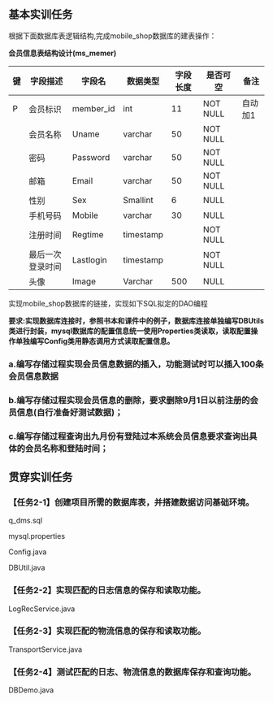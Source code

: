 <!-- toc -->

## 基本实训任务

根据下面数据库表逻辑结构,完成mobile_shop数据库的建表操作：

**会员信息表结构设计(ms_memer)**

| 键   | 字段描述         | 字段名    | 数据类型  | 字段长度 | 是否可空 | 备注    |
| ---- | ---------------- | --------- | --------- | -------- | -------- | ------- |
| P    | 会员标识         | member_id | int       | 11       | NOT NULL | 自动加1 |
|      | 会员名称         | Uname     | varchar   | 50       | NOT NULL |         |
|      | 密码             | Password  | varchar   | 50       | NOT NULL |         |
|      | 邮箱             | Email     | varchar   | 50       | NOT NULL |         |
|      | 性别             | Sex       | Smallint  | 6        | NULL     |         |
|      | 手机号码         | Mobile    | varchar   | 30       | NULL     |         |
|      | 注册时间         | Regtime   | timestamp |          | NOT NULL |         |
|      | 最后一次登录时间 | Lastlogin | timestamp |          | NOT NULL |         |
|      | 头像             | Image     | Varchar   | 500      | NULL     |         |

实现mobile_shop数据库的链接，实现如下SQL拟定的DAO编程

**要求:实现数据库连接时，参照书本和课件中的例子，数据库连接单独编写DBUtils类进行封装，mysql数据库的配置信息统一使用Properties类读取，读取配置操作单独编写Config类用静态调用方式读取配置信息。**

### a.编写存储过程实现会员信息数据的插入，功能测试时可以插入100条会员信息数据

### b.编写存储过程实现会员信息的删除，要求删除9月1日以前注册的会员信息(自行准备好测试数据)；

### c.编写存储过程查询出九月份有登陆过本系统会员信息要求查询出具体的会员名称和登陆时间；



## 贯穿实训任务

### 【任务2-1】创建项目所需的数据库表，并搭建数据访问基础环境。

q_dms.sql

mysql.properties

Config.java

DBUtil.java

### 【任务2-2】实现匹配的日志信息的保存和读取功能。

LogRecService.java

### 【任务2-3】实现匹配的物流信息的保存和读取功能。

TransportService.java

### 【任务2-4】测试匹配的日志、物流信息的数据库保存和查询功能。

DBDemo.java

